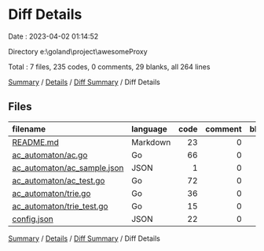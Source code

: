 # Diff Details

Date : 2023-04-02 01:14:52

Directory e:\\goland\\project\\awesomeProxy

Total : 7 files,  235 codes, 0 comments, 29 blanks, all 264 lines

[Summary](results.md) / [Details](details.md) / [Diff Summary](diff.md) / Diff Details

## Files
| filename | language | code | comment | blank | total |
| :--- | :--- | ---: | ---: | ---: | ---: |
| [README.md](/README.md) | Markdown | 23 | 0 | 0 | 23 |
| [ac_automaton/ac.go](/ac_automaton/ac.go) | Go | 66 | 0 | 12 | 78 |
| [ac_automaton/ac_sample.json](/ac_automaton/ac_sample.json) | JSON | 1 | 0 | 0 | 1 |
| [ac_automaton/ac_test.go](/ac_automaton/ac_test.go) | Go | 72 | 0 | 8 | 80 |
| [ac_automaton/trie.go](/ac_automaton/trie.go) | Go | 36 | 0 | 5 | 41 |
| [ac_automaton/trie_test.go](/ac_automaton/trie_test.go) | Go | 15 | 0 | 4 | 19 |
| [config.json](/config.json) | JSON | 22 | 0 | 0 | 22 |

[Summary](results.md) / [Details](details.md) / [Diff Summary](diff.md) / Diff Details